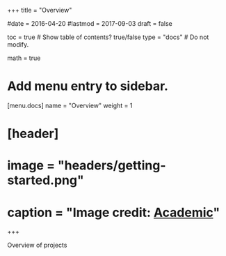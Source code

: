 +++
title = "Overview"

#date = 2016-04-20
#lastmod = 2017-09-03
draft = false

toc = true  # Show table of contents? true/false
type = "docs"  # Do not modify.

math = true

# Add menu entry to sidebar.
[menu.docs]
  name = "Overview"
  weight = 1

# [header]
# image = "headers/getting-started.png"
# caption = "Image credit: [**Academic**](https://github.com/gcushen/hugo-academic/)"
+++

Overview of projects